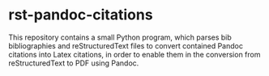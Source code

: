 # rst-pandoc-citations
This repository contains a small Python program, which parses bib bibliographies and reStructuredText files to convert contained Pandoc citations into Latex citations, in order to enable them in the conversion from reStructuredText to PDF using Pandoc.
